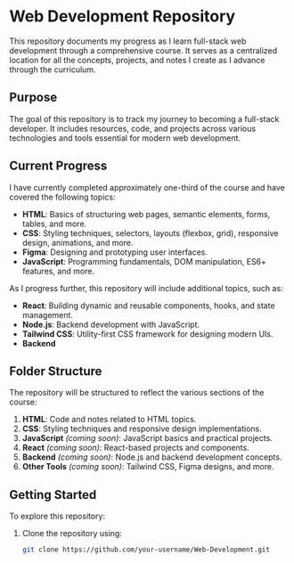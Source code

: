 # Web Development Repository

This repository documents my progress as I learn full-stack web development through a comprehensive course. It serves as a centralized location for all the concepts, projects, and notes I create as I advance through the curriculum.  

## Purpose  
The goal of this repository is to track my journey to becoming a full-stack developer. It includes resources, code, and projects across various technologies and tools essential for modern web development.  

## Current Progress  
I have currently completed approximately one-third of the course and have covered the following topics:  
- **HTML**: Basics of structuring web pages, semantic elements, forms, tables, and more.  
- **CSS**: Styling techniques, selectors, layouts (flexbox, grid), responsive design, animations, and more.
- **Figma**: Designing and prototyping user interfaces.
- **JavaScript**: Programming fundamentals, DOM manipulation, ES6+ features, and more.  

As I progress further, this repository will include additional topics, such as:  
- **React**: Building dynamic and reusable components, hooks, and state management.  
- **Node.js**: Backend development with JavaScript.  
- **Tailwind CSS**: Utility-first CSS framework for designing modern UIs.
- **Backend**

## Folder Structure  
The repository will be structured to reflect the various sections of the course:  
1. **HTML**: Code and notes related to HTML topics.  
2. **CSS**: Styling techniques and responsive design implementations.  
3. **JavaScript** *(coming soon)*: JavaScript basics and practical projects.  
4. **React** *(coming soon)*: React-based projects and components.  
5. **Backend** *(coming soon)*: Node.js and backend development concepts.  
6. **Other Tools** *(coming soon)*: Tailwind CSS, Figma designs, and more.  

## Getting Started  
To explore this repository:  
1. Clone the repository using:  
   ```bash
   git clone https://github.com/your-username/Web-Development.git
